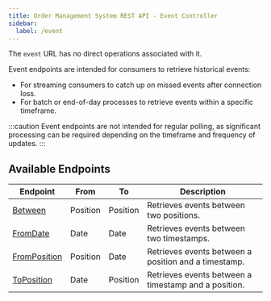 ```yaml
---
title: Order Management System REST API - Event Controller
sidebar:
  label: /event
---
```


The `event` URL has no direct operations associated with it.

Event endpoints are intended for consumers to retrieve historical events:

* For streaming consumers to catch up on missed events after connection loss.
* For batch or end-of-day processes to retrieve events within a specific timeframe.

:::caution
Event endpoints are not intended for regular polling, as significant processing can be required depending on the timeframe and frequency of updates.
:::

## Available Endpoints

| Endpoint                        | From     | To       | Description |
|---------------------------------|----------|----------|-------------|
| [Between](./between/)           | Position | Position | Retrieves events between two positions. |
| [FromDate](./fromdate/)         | Date     | Date     | Retrieves events between two timestamps. |
| [FromPosition](./fromposition/) | Position | Date     | Retrieves events between a position and a timestamp. |
| [ToPosition](./toposition/)     | Date     | Position | Retrieves events between a timestamp and a position. |
